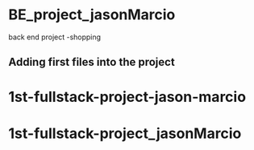 # BE_project_jasonMarcio
back end project -shopping

## Adding first files into the project
# 1st-fullstack-project-jason-marcio
# 1st-fullstack-project_jasonMarcio
